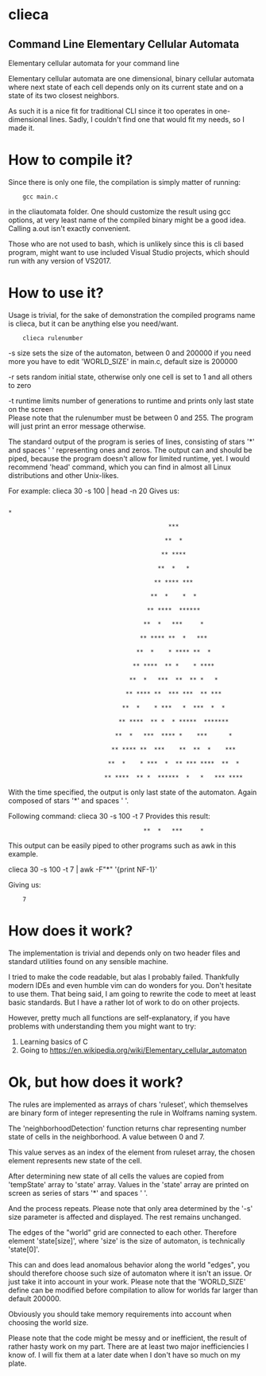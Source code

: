 # clieca 
## Command Line Elementary Cellular Automata
Elementary cellular automata for your command line

Elementary cellular automata are one dimensional, binary cellular automata where next state of each cell 
depends only on its current state and on a state of its two closest neighbors.

As such it is a nice fit for traditional CLI since it too operates in one-dimensional lines. 
Sadly, I couldn't find one that would fit my needs, so I made it.

# How to compile it?

Since there is only one file, the compilation is simply matter of running:

		gcc main.c

in the cliautomata folder. 
One should customize the result using gcc options, at very least name of the compiled binary might be a good idea. Calling a.out isn't exactly convenient.

Those who are not used to bash, which is unlikely since this is cli based program, might want to use included Visual Studio projects, which should run with any version of VS2017.

# How to use it?

Usage is trivial, for the sake of demonstration the compiled programs name is clieca, but it can be anything else you need/want.

		clieca rulenumber 

-s size													sets the size of the automaton, between 0 and 200000 if you need more you have to edit 'WORLD_SIZE' in                                     main.c, default size is 200000

-r															sets random initial state, otherwise only one cell is set to 1 and all others to zero

-t runtime												limits number of generations to runtime and prints only last state on the screen															
Please note that the rulenumber must be between 0 and 255. The program will just print an error message otherwise. 

The standard output of the program is series of lines, consisting of stars '*' and spaces ' ' representing ones and zeros.
The output can and should be piped, because the program doesn't allow for limited runtime, yet. 
I would recommend 'head' command, which you can find in almost all Linux distributions and other Unix-likes.

For example: clieca 30 -s 100 | head -n 20
Gives us:

                  																*
																									
                                                 ***
																								 
                                                **  *
																								
                                               ** ****
																							 
                                              **  *   *
																							
                                             ** **** ***
																						 
                                            **  *    *  *
																						
                                           ** ****  ******
																					 
                                          **  *   ***     *
																					
                                         ** **** **  *   ***
																				 
                                        **  *    * **** **  *
																				
                                       ** ****  ** *    * ****
																			 
                                      **  *   ***  **  ** *   *
																			
                                     ** **** **  *** ***  ** ***
																		 
                                    **  *    * ***   *  ***  *  *
																		
                                   ** ****  ** *  * *****  *******
																	 
                                  **  *   ***  **** *    ***      *
																	
                                 ** **** **  ***    **  **  *    ***
																 
                                **  *    * ***  *  ** *** ****  **  *
																
                               ** ****  ** *  ******  *   *   *** ****



With the time specified, the output is only last state of the automaton. Again composed of stars '*' and spaces ' '. 

Following command: clieca 30 -s 100 -t 7
Provides this result:

                                          **  *   ***     *

This output can be easily piped to other programs such as awk in this example.

clieca 30 -s 100 -t 7 | awk -F"*" '{print NF-1}'

Giving us: 

		7
		

# How does it work?
The implementation is trivial and depends only on two header files and standard utilities found on any sensible machine.

I tried to make the code readable, but alas I probably failed. Thankfully modern IDEs and even humble vim can do wonders for you. 
Don't hesitate to use them. That being said, I am going to rewrite the code to meet at least basic standards. 
But I have a rather lot of work to do on other projects.

However, pretty much all functions are self-explanatory, if you have problems with understanding them you might want to try:

1. Learning basics of C
2. Going to https://en.wikipedia.org/wiki/Elementary_cellular_automaton 

# Ok, but how does it work?

The rules are implemented as arrays of chars 'ruleset', which themselves are binary form of integer representing the rule in Wolframs naming system.

The 'neighborhoodDetection' function returns char representing number state of cells in the neighborhood. A value between 0 and 7.

This value serves as an index of the element from ruleset array, the chosen element represents new state of the cell.

After determining new state of all cells the values are copied from 'tempState' array to 'state' array. 
Values in the 'state' array are printed on screen as series of stars '*' and spaces ' '.

And the process repeats. Please note that only area determined by the '-s' size parameter is affected and displayed.
The rest remains unchanged. 

The edges of the "world" grid are connected to each other. 
Therefore element 'state[size]', where 'size' is the size of automaton, is technically 'state[0]'.

This can and does lead anomalous behavior along the world "edges", you should therefore choose such size of automaton where it isn't an issue.
Or just take it into account in your work. 
Please note that the 'WORLD_SIZE' define can be modified before compilation to allow for worlds far larger than default 200000.

Obviously you should take memory requirements into account when choosing the world size.

Please note that the code might be messy and or inefficient, the result of rather hasty work on my part. 
There are at least two major inefficiencies I know of. I will fix them at a later date when I don't have so much on my plate.
